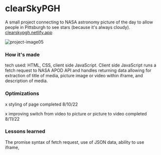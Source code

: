 # clearSkyPGH


A small project connecting to NASA astronomy picture of the day to allow people in Pittsburgh to see stars (because it's always cloudy).
[
clearskypgh.netlify.app](https://clearskypgh.netlify.app/)

![project-image05](https://user-images.githubusercontent.com/102367926/184868779-a2ed8e4a-c24e-4959-b1bf-582c666b62af.png)


### How it's made

tech used: HTML, CSS, client side JavaScript. Client side JavaScript runs a fetch request to NASA APOD API and handles returning data allowing for extraction of title of media, picture image or video within iframe, and description of media. 

### Optimizations
x styling of page completed 8/10/22

x improving switch from video to picture or picture to video  completed 8/11/22

### Lessons learned

The promise syntax of fetch request, use of JSON data, ability to use iframe, 
